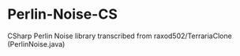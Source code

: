 # Perlin-Noise-CS
CSharp Perlin Noise library transcribed from raxod502/TerrariaClone (PerlinNoise.java)
